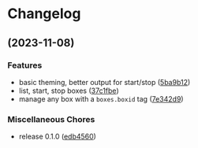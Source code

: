 # Changelog

## (2023-11-08)


### Features

* basic theming, better output for start/stop ([5ba9b12](https://github.com/dwmkerr/boxes/commit/5ba9b1264b149dd4fa539ff462b3f8bef78c0fda))
* list, start, stop boxes ([37c1fbe](https://github.com/dwmkerr/boxes/commit/37c1fbed7e43114fabf5c3343d5a2ac73084e7ec))
* manage any box with a `boxes.boxid` tag ([7e342d9](https://github.com/dwmkerr/boxes/commit/7e342d91e11d8e561a1da840314a96f90fb452b0))


### Miscellaneous Chores

* release 0.1.0 ([edb4560](https://github.com/dwmkerr/boxes/commit/edb4560daf7409c85f3ed519eb6abbf08899857a))
